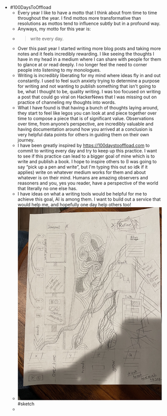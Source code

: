 - #100DaysToOffload
	- Every year I like to have a motto that I think about from time to time throughout the year. I find mottos more transformative than resolutions as mottos tend to influence subtly but in a profound way.
	- Anyways, my motto for this year is:
	- > write every day.
	- Over this past year I started writing more blog posts and taking more notes and it feels incredibly rewarding. I like seeing the thoughts I have in my head in a medium where I can share with people for them to glance at or read deeply. I no longer feel the need to corner people into listening to my monologues.
	- Writing is incredibly liberating for my mind where ideas fly in and out constantly. I used to feel such anxiety trying to determine a purpose for writing and not wanting to publish something that isn't going to be, what I thought to be, quality writing. I was too focused on writing a post that could go viral on HackerNews that I was missing out on practice of channeling my thoughts into words.
	- What I have found is that having a bunch of thoughts laying around, they start to feel like legos you can look at and piece together over time to compose a piece that is of significant value. Observations over time, from anyone’s perspective, are incredibly valuable and having documentation around how you arrived at a conclusion is very helpful data points for others in guiding them on their own journey.
	- I have been greatly inspired by https://100daystooffload.com to commit to writing every day and try to keep up this practice. I want to see if this practice can lead to a bigger goal of mine which is to write and publish a book. I hope to inspire others to (I was going to say “pick up a pen and write”, but I'm typing this out so idk if it applies) write on whatever medium works for them and about whatever is on their mind. Humans are amazing observers and reasoners and you, yes you reader, have a perspective of the world that literally no one else has.
	- I have ideas on what a writing tools would be helpful for me to achieve this goal, AI is among them. I want to build out a service that would help me, and hopefully one day help others too!
	- ![2024-01-01-20-48-29.jpeg](../assets/2024-01-01-20-48-29.jpeg) #sketch
	-
